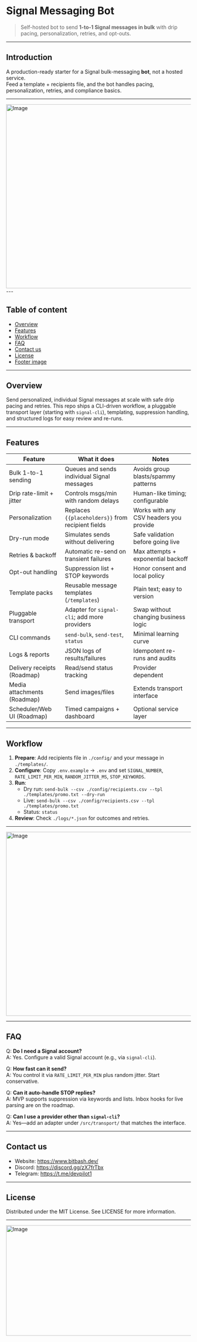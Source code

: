 # Signal Messaging Bot

> Self-hosted bot to send **1-to-1 Signal messages in bulk** with drip pacing, personalization, retries, and opt-outs.

---

## Introduction
A production-ready starter for a Signal bulk-messaging **bot**, not a hosted service.  
Feed a template + recipients file, and the bot handles pacing, personalization, retries, and compliance basics.

---

<img width="1536" height="500" alt="Image" src="https://github.com/user-attachments/assets/4f938d1c-7d78-4df2-84f9-6ea88185930e" />
---

## Table of content
- [Overview](#overview)
- [Features](#features)
- [Workflow](#workflow)
- [FAQ](#faq)
- [Contact us](#contact-us)
- [License](#license)
- [Footer image](#footer-image)

---

## Overview
Send personalized, individual Signal messages at scale with safe drip pacing and retries. This repo ships a CLI-driven workflow, a pluggable transport layer (starting with `signal-cli`), templating, suppression handling, and structured logs for easy review and re-runs.

---

## Features

| Feature | What it does | Notes |
|---|---|---|
| Bulk 1-to-1 sending | Queues and sends individual Signal messages | Avoids group blasts/spammy patterns |
| Drip rate-limit + jitter | Controls msgs/min with random delays | Human-like timing; configurable |
| Personalization | Replaces `{{placeholders}}` from recipient fields | Works with any CSV headers you provide |
| Dry-run mode | Simulates sends without delivering | Safe validation before going live |
| Retries & backoff | Automatic re-send on transient failures | Max attempts + exponential backoff |
| Opt-out handling | Suppression list + STOP keywords | Honor consent and local policy |
| Template packs | Reusable message templates (`/templates`) | Plain text; easy to version |
| Pluggable transport | Adapter for `signal-cli`; add more providers | Swap without changing business logic |
| CLI commands | `send-bulk`, `send-test`, `status` | Minimal learning curve |
| Logs & reports | JSON logs of results/failures | Idempotent re-runs and audits |
| Delivery receipts (Roadmap) | Read/send status tracking | Provider dependent |
| Media attachments (Roadmap) | Send images/files | Extends transport interface |
| Scheduler/Web UI (Roadmap) | Timed campaigns + dashboard | Optional service layer |


---

## Workflow
1) **Prepare**: Add recipients file in `./config/` and your message in `./templates/`.  
2) **Configure**: Copy `.env.example` → `.env` and set `SIGNAL_NUMBER`, `RATE_LIMIT_PER_MIN`, `RANDOM_JITTER_MS`, `STOP_KEYWORDS`.  
3) **Run**:
   - Dry run: `send-bulk --csv ./config/recipients.csv --tpl ./templates/promo.txt --dry-run`
   - Live: `send-bulk --csv ./config/recipients.csv --tpl ./templates/promo.txt`
   - Status: `status`
4) **Review**: Check `./logs/*.json` for outcomes and retries.

---
<img width="1536" height="500" alt="Image" src="https://github.com/user-attachments/assets/d7b6ab0f-c323-4685-adba-89854b008aa8" />


---

## FAQ

Q: **Do I need a Signal account?**  
A: Yes. Configure a valid Signal account (e.g., via `signal-cli`).

Q: **How fast can it send?**  
A: You control it via `RATE_LIMIT_PER_MIN` plus random jitter. Start conservative.

Q: **Can it auto-handle STOP replies?**  
A: MVP supports suppression via keywords and lists. Inbox hooks for live parsing are on the roadmap.

Q: **Can I use a provider other than `signal-cli`?**  
A: Yes—add an adapter under `/src/transport/` that matches the interface.

---

## Contact us
- Website: https://www.bitbash.dev/ <br>
- Discord: https://discord.gg/zX7frTbx  <br>
- Telegram: https://t.me/devpilot1  <br>

---

## License
Distributed under the MIT License. See LICENSE for more information. 

---
<img width="1536" height="300" alt="Image" src="https://github.com/user-attachments/assets/e1defd1e-4395-4c9c-8b82-7ea0111db522" />
